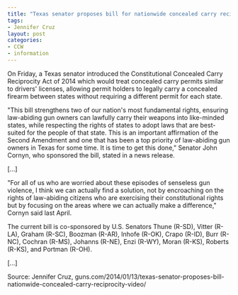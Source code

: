 ```yaml
---
title: "Texas senator proposes bill for nationwide concealed carry reciprocity"
tags:
- Jennifer Cruz
layout: post
categories:
- CCW
- information
---
```


On Friday, a Texas senator introduced the Constitutional Concealed Carry Reciprocity Act of 2014 which would treat concealed carry permits similar to drivers' licenses, allowing permit holders to legally carry a concealed firearm between states without requiring a different permit for each state.

"This bill strengthens two of our nation's most fundamental rights, ensuring law-abiding gun owners can lawfully carry their weapons into like-minded states, while respecting the rights of states to adopt laws that are best-suited for the people of that state. This is an important affirmation of the Second Amendment and one that has been a top priority of law-abiding gun owners in Texas for some time. It is time to get this done," Senator John Cornyn, who sponsored the bill, stated in a news release.

\[...\]

"For all of us who are worried about these episodes of senseless gun violence, I think we can actually find a solution, not by encroaching on the rights of law-abiding citizens who are exercising their constitutional rights but by focusing on the areas where we can actually make a difference," Cornyn said last April.

The current bill is co-sponsored by U.S. Senators Thune (R-SD), Vitter (R-LA), Graham (R-SC), Boozman (R-AR), Inhofe (R-OK), Crapo (R-ID), Burr (R-NC), Cochran (R-MS), Johanns (R-NE), Enzi (R-WY), Moran (R-KS), Roberts (R-KS), and Portman (R-OH).

\[...\]

Source: Jennifer Cruz, guns.com/2014/01/13/texas-senator-proposes-bill-nationwide-concealed-carry-reciprocity-video/
